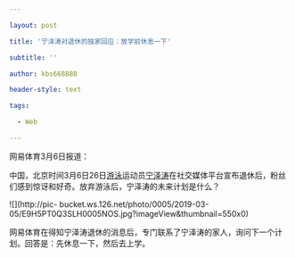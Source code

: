 ---
layout: post
title: '宁泽涛对退休的独家回应：放学前休息一下'
subtitle: ''
author: kbs668888
header-style: text
tags:
  - Web
---
网易体育3月6日报道：

中国，北京时间3月6日26日[游泳](/keywords/6/3/6e386cf3/1.html
"游泳")运动员[宁泽涛](/keywords/5/8/5b816cfd6d9b/1.html
"宁泽涛")在社交媒体平台宣布退休后，粉丝们感到惊讶和好奇。放弃游泳后，宁泽涛的未来计划是什么？

![](http://pic-
bucket.ws.126.net/photo/0005/2019-03-05/E9H5PT0Q3SLH0005NOS.jpg?imageView&thumbnail=550x0)

网易体育在得知宁泽涛退休的消息后，专门联系了宁泽涛的家人，询问下一个计划。回答是：先休息一下，然后去上学。

